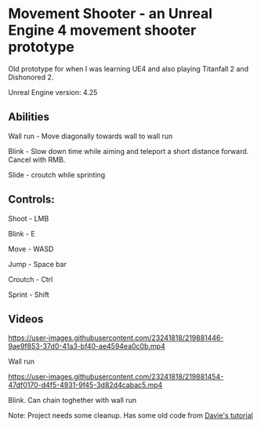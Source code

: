 # Movement Shooter - an Unreal Engine 4 movement shooter prototype

Old prototype for when I was learning UE4 and also playing Titanfall 2 and Dishonored 2.

Unreal Engine version: 4.25

## Abilities

Wall run - Move diagonally towards wall to wall run

Blink - Slow down time while aiming and teleport a short distance forward. Cancel with RMB.

Slide - croutch while sprinting

## Controls:

Shoot - LMB

Blink - E

Move - WASD

Jump - Space bar

Croutch - Ctrl

Sprint - Shift



## Videos
https://user-images.githubusercontent.com/23241818/219881446-9ae9f853-37d0-41a3-bf40-ae4594ea0c0b.mp4

Wall run

https://user-images.githubusercontent.com/23241818/219881454-47df0170-d4f5-4931-9f45-3d82d4cabac5.mp4

Blink. Can chain toghether with wall run


Note: Project needs some cleanup. Has some old code from [Davie's tutorial](https://youtu.be/gsWHj8GbsfM)
